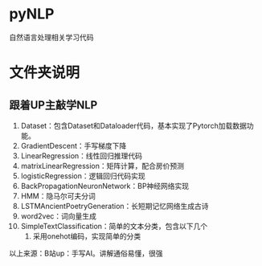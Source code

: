 # pyNLP

自然语言处理相关学习代码

# 文件夹说明

## 跟着UP主敲学NLP

1. Dataset：包含Dataset和Dataloader代码，基本实现了Pytorch加载数据功能。
2. GradientDescent：手写梯度下降
3. LinearRegression：线性回归推理代码
4. matrixLinearRegression：矩阵计算，配合房价预测
5. logisticRegression：逻辑回归代码实现
6. BackPropagationNeuronNetwork：BP神经网络实现
7. HMM：隐马尔可夫分词
8. LSTMAncientPoetryGeneration：长短期记忆网络生成古诗
9. word2vec：词向量生成
10. SimpleTextClassification：简单的文本分类，包含以下几个
    1. 采用onehot编码，实现简单的分类





以上来源：B站up：手写AI。讲解通俗易懂，很强
